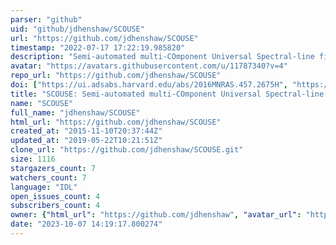 ```yaml
---
parser: "github"
uid: "github/jdhenshaw/SCOUSE"
url: "https://github.com/jdhenshaw/SCOUSE"
timestamp: "2022-07-17 17:22:19.985820"
description: "Semi-automated multi-COmponent Universal Spectral-line fitting Engine"
avatar: "https://avatars.githubusercontent.com/u/11787340?v=4"
repo_url: "https://github.com/jdhenshaw/SCOUSE"
doi: ["https://ui.adsabs.harvard.edu/abs/2016MNRAS.457.2675H", "https://ui.adsabs.harvard.edu/abs/2016ascl.soft01003H/abstract"]
title: "SCOUSE: Semi-automated multi-COmponent Universal Spectral-line fitting Engine"
name: "SCOUSE"
full_name: "jdhenshaw/SCOUSE"
html_url: "https://github.com/jdhenshaw/SCOUSE"
created_at: "2015-11-10T20:37:44Z"
updated_at: "2019-05-22T10:21:51Z"
clone_url: "https://github.com/jdhenshaw/SCOUSE.git"
size: 1116
stargazers_count: 7
watchers_count: 7
language: "IDL"
open_issues_count: 4
subscribers_count: 4
owner: {"html_url": "https://github.com/jdhenshaw", "avatar_url": "https://avatars.githubusercontent.com/u/11787340?v=4", "login": "jdhenshaw", "type": "User"}
date: "2023-10-07 14:19:17.800274"
---
```

